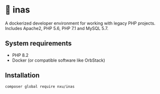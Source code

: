 # 🤵‍ inas
A dockerized developer environment for working with legacy PHP projects. Includes Apache2, PHP 5.6, PHP 7.1 and MySQL 5.7.

## System requirements
- PHP 8.2
- Docker (or compatible software like OrbStack)

## Installation
`composer global require nxu/inas`
